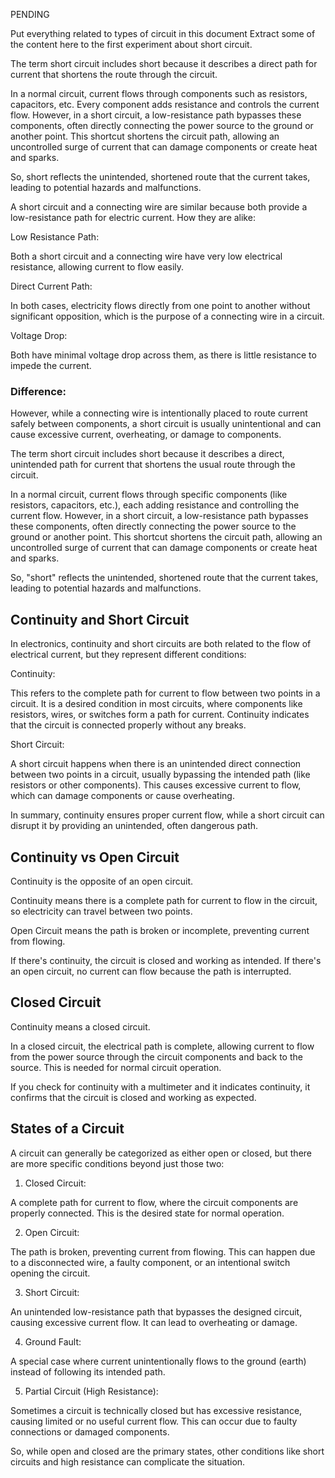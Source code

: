 PENDING

Put everything related to types of circuit in this document
Extract some of the content here to the first experiment about short circuit.

The term short circuit includes short because it describes a direct path for current that shortens the route through the circuit.

In a normal circuit, current flows through components such as resistors, capacitors, etc. Every component adds resistance and controls the current flow. However, in a short circuit, a low-resistance path bypasses these components, often directly connecting the power source to the ground or another point. This shortcut shortens the circuit path, allowing an uncontrolled surge of current that can damage components or create heat and sparks.

So, short reflects the unintended, shortened route that the current takes, leading to potential hazards and malfunctions.

A short circuit and a connecting wire are similar because both provide a low-resistance path for electric current. How they are alike:

Low Resistance Path:

Both a short circuit and a connecting wire have very low electrical resistance, allowing current to flow easily.

Direct Current Path:

In both cases, electricity flows directly from one point to another without significant opposition, which is the purpose of a connecting wire in a circuit.

Voltage Drop:

Both have minimal voltage drop across them, as there is little resistance to impede the current.

### Difference:

However, while a connecting wire is intentionally placed to route current safely between components, a short circuit is usually unintentional and can cause excessive current, overheating, or damage to components.

The term short circuit includes short because it describes a direct, unintended path for current that shortens the usual route through the circuit.

In a normal circuit, current flows through specific components (like resistors, capacitors, etc.), each adding resistance and controlling the current flow. However, in a short circuit, a low-resistance path bypasses these components, often directly connecting the power source to the ground or another point. This shortcut shortens the circuit path, allowing an uncontrolled surge of current that can damage components or create heat and sparks.

So, "short" reflects the unintended, shortened route that the current takes, leading to potential hazards and malfunctions.

## Continuity and Short Circuit

In electronics, continuity and short circuits are both related to the flow of electrical current, but they represent different conditions:

Continuity:

This refers to the complete path for current to flow between two points in a circuit. It is a desired condition in most circuits, where components like resistors, wires, or switches form a path for current. Continuity indicates that the circuit is connected properly without any breaks.

Short Circuit:

A short circuit happens when there is an unintended direct connection between two points in a circuit, usually bypassing the intended path (like resistors or other components). This causes excessive current to flow, which can damage components or cause overheating.

In summary, continuity ensures proper current flow, while a short circuit can disrupt it by providing an unintended, often dangerous path.

## Continuity vs Open Circuit

Continuity is the opposite of an open circuit.

Continuity means there is a complete path for current to flow in the circuit, so electricity can travel between two points.

Open Circuit means the path is broken or incomplete, preventing current from flowing.

If there's continuity, the circuit is closed and working as intended. If there's an open circuit, no current can flow because the path is interrupted.

## Closed Circuit

Continuity means a closed circuit.

In a closed circuit, the electrical path is complete, allowing current to flow from the power source through the circuit components and back to the source. This is needed for normal circuit operation.

If you check for continuity with a multimeter and it indicates continuity, it confirms that the circuit is closed and working as expected.

## States of a Circuit

A circuit can generally be categorized as either open or closed, but there are more specific conditions beyond just those two:

1. Closed Circuit:

A complete path for current to flow, where the circuit components are properly connected. This is the desired state for normal operation.

2. Open Circuit:

The path is broken, preventing current from flowing. This can happen due to a disconnected wire, a faulty component, or an intentional switch opening the circuit.

3. Short Circuit:

An unintended low-resistance path that bypasses the designed circuit, causing excessive current flow. It can lead to overheating or damage.

4. Ground Fault:

A special case where current unintentionally flows to the ground (earth) instead of following its intended path.

5. Partial Circuit (High Resistance):

Sometimes a circuit is technically closed but has excessive resistance, causing limited or no useful current flow. This can occur due to faulty connections or damaged components.

So, while open and closed are the primary states, other conditions like short circuits and high resistance can complicate the situation.
